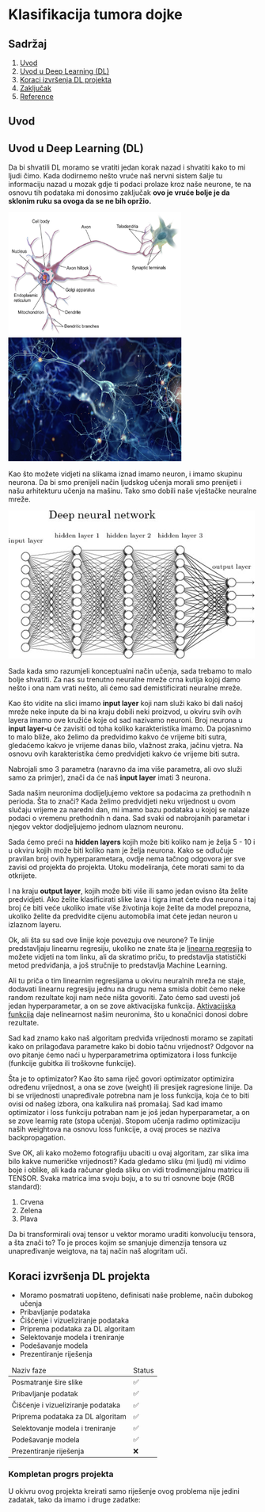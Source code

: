 # Klasifikacija tumora dojke


## Sadržaj

1. [Uvod](#uvod)
2. [Uvod u Deep Learning (DL)](#uvod-u-deep-learning-(dl))
3. [Koraci izvršenja DL projekta](#koraci-izvršenja-dl-projekta)
4. [Zaključak](#zaključak)
5. [Reference](#reference)

## Uvod

## Uvod u Deep Learning (DL)

Da bi shvatili DL moramo se vratiti jedan korak nazad i shvatiti kako to mi ljudi čimo. Kada dodirnemo nešto vruće naš nervni sistem šalje tu informaciju nazad u mozak gdje ti podaci prolaze kroz naše neurone, te na osnovu tih podataka mi donosimo zaključak <b>ovo je vruće bolje je da sklonim ruku sa ovoga da se ne bih opržio.</b>

<img src="images/Blausen_0657_MultipolarNeuron.png" style="width:350px; height:250px">
<img src="images/fs-cells-of-the-brain.jpg" style="width:350px; height:250px">

Kao što možete vidjeti na slikama iznad imamo neuron, i imamo skupinu neurona. Da bi smo prenijeli način ljudskog učenja morali smo prenijeti i našu arhitekturu učenja na mašinu. Tako smo dobili naše vještačke neuralne mreže.

<img src="images/deep-neural-network.jpg">

Sada kada smo razumjeli konceptualni način učenja, sada trebamo to malo bolje shvatiti. Za nas su trenutno neuralne mreže crna kutija kojoj damo nešto i ona nam vrati nešto, ali ćemo sad demistificirati neuralne mreže.

Kao što vidite na slici imamo <b>input layer</b> koji nam služi kako bi dali našoj mreže neke inpute da bi na kraju dobili neki proizvod, u okviru svih ovih layera imamo ove kružiće koje od sad nazivamo neuroni. Broj neurona u <b>input layer-u</b> će zavisiti od toha koliko karakteristika imamo. Da pojasnimo to malo bliže, ako želimo da predvidimo kakvo će vrijeme biti sutra, gledaćemo kakvo je vrijeme danas bilo, vlažnost zraka, jačinu vjetra. Na osnovu ovih karakteristika ćemo predvidjeti kakvo će vrijeme biti sutra. 

Nabrojali smo 3 parametra (naravno da ima više parametra, ali ovo služi samo za primjer), znači da će naš <b>input layer</b> imati 3 neurona.

Sada našim neuronima dodijeljujemo vektore sa podacima za prethodnih n perioda. Šta to znači? Kada želimo predvidjeti neku vrijednost u ovom slučaju vrijeme za naredni dan, mi imamo bazu podataka u kojoj se nalaze podaci o vremenu prethodnih n dana. Sad svaki od nabrojanih parametar i njegov vektor dodjeljujemo jednom ulaznom neuronu.

Sada ćemo preći na <b>hidden layers</b> kojih može biti koliko nam je želja 5 - 10 i u okviru kojih može biti koliko nam je želja neurona. Kako se odlučuje pravilan broj ovih hyperparametara, ovdje nema tačnog odgovora jer sve zavisi od projekta do projekta. Utoku modeliranja, ćete morati sami to da otkrijete.

I na kraju <b>output layer</b>, kojih može biti više ili samo jedan ovisno šta želite predvidjeti. Ako želite klasificirati slike lava i tigra imat ćete dva neurona i taj broj će biti veće ukoliko imate više životinja koje želite da model prepozna, ukoliko želite da predvidite cijenu automobila imat ćete jedan neuron u izlaznom layeru.

Ok, ali šta su sad ove linije koje povezuju ove neurone? Te linije predstavljaju linearnu regresiju, ukoliko ne znate šta je <a href="https://hr.wikipedia.org/wiki/Linearna_regresija">linearna regresija</a> to možete vidjeti na tom linku, ali da skratimo priču, to predstavlja statistički metod predviđanja, a još stručnije to predstavlja Machine Learning.

Ali tu priča o tim linearnim regresijama u okviru neuralnih mreža ne staje, dodavati linearnu regresiju jednu na drugu nema smisla dobit ćemo neke random rezultate koji nam neće ništa govoriti. Zato ćemo sad uvesti još jedan hyperparametar, a on se zove aktivacijska funkcija. <a href="https://missinglink.ai/guides/neural-network-concepts/7-types-neural-network-activation-functions-right/">Aktivacijska funkcija</a> daje nelinearnost našim neuronima, što u konačnici donosi dobre rezultate. 

Sad kad znamo kako naš algoritam predviđa vrijednosti moramo se zapitati kako on prilagođava parametre kako bi dobio tačnu vrijednost? Odgovor na ovo pitanje ćemo naći u hyperparametrima optimizatora i loss funkcije (funkcije gubitka ili troškovne funkcije). 

Šta je to optimizator?
Kao što sama riječ govori optimizator optimizira određenu vrijednost, a ona se zove (weight) ili presijek ragresione linije. Da bi se vrijednosti unapređivale potrebna nam je loss funkcija, koja će to biti ovisi od našeg izbora, ona kalkulira naš promašaj. Sad kad imamo optimizator i loss funkciju potraban nam je još jedan hyperparametar, a on se zove learnig rate (stopa učenja). Stopom učenja radimo optimizaciju naših weightova na osnovu loss funkcije, a ovaj proces se naziva backpropagation.

Sve OK, ali kako možemo fotografiju ubaciti u ovaj algoritam, zar slika ima bilo kakve numeričke vrijednosti? Kada gledamo sliku (mi ljudi) mi vidimo boje i oblike, ali kada računar gleda sliku on vidi trodimenzijalnu matricu ili TENSOR. Svaka matrica ima svoju boju, a to su tri osnovne boje (RGB standard):

1. Crvena
2. Zelena 
3. Plava

Da bi transformirali ovaj tensor u vektor moramo uraditi konvoluciju tensora, a šta znači to? To je proces kojim se smanjuje dimenzija tensora uz unapređivanje weigtova, na taj način naš alogritam uči.

## Koraci izvršenja DL projekta

* Moramo posmatrati uopšteno, definisati naše probleme, način dubokog učenja
* Pribavljanje podataka
* Čišćenje i vizueliziranje podataka
* Priprema podataka za DL algoritam
* Selektovanje modela i treniranje
* Podešavanje modela
* Prezentiranje riješenja

<table>
  <thead>
    <tr>
    <td>Naziv faze</td>
    <td>Status</td>
    </tr>
  </thead>
  <tbody>
    <tr>
     <td>Posmatranje šire slike</td>
     <td>✅</td>
    </tr>
    <tr>
     <td>Pribavljanje podatak</td>
     <td>✅</td>
    </tr>
    <tr>
     <td>Čišćenje i vizueliziranje podataka</td>
     <td>✅</td>
    </tr>
    <tr>
     <td>Priprema podataka za DL algoritam</td>
     <td>✅</td>
    </tr>
    <tr>
     <td>Selektovanje modela i treniranje</td>
     <td>✅</td>
    </tr>
    <tr>
     <td>Podešavanje modela</td>
     <td>✅</td>
    </tr>
    <tr>
     <td>Prezentiranje riješenja</td>
     <td>❌</td>
    </tr>
  <tbody>
</table>

### Kompletan progrs projekta

U okivru ovog projekta kreirati samo riješenje ovog problema nije jedini zadatak, tako da imamo i druge zadatke:


<!-- refferences -->

<!--brain neural net https://www.google.com/search?q=neurons+in+the+brain&tbm=isch&ved=2ahUKEwjux8Sy9NLtAhWs2uAKHdu5AkUQ2-cCegQIABAA&oq=neuron&gs_lcp=CgNpbWcQARgAMgQIIxAnMgQIIxAnMgQIABATMgQIABATMgQIABATMgQIABATMgQIABATMgQIABATMgQIABATMgQIABATOgQIABADOgQIABAeUNBKWIZYYIxgaABwAHgAgAHRAYgBiweSAQUwLjUuMZgBAKABAaoBC2d3cy13aXotaW1nwAEB&sclient=img&ei=JzTaX66YJKy1gwfb84qoBA&bih=657&biw=1366#imgrc=aPwz_WaSViJqsM 

neuron - https://www.google.com/search?q=neurons&tbm=isch&ved=2ahUKEwiSlYq59NLtAhUJDhQKHUuLAxsQ2-cCegQIABAA&oq=neurons&gs_lcp=CgNpbWcQA1CX8QpYl_EKYNXzCmgAcAB4AIABAIgBAJIBAJgBAKABAaoBC2d3cy13aXotaW1nwAEB&sclient=img&ei=NTTaX9KmE4mcUMuWjtgB&bih=657&biw=1366#imgrc=wAhTvuq2Cvhy-M

neural networks - https://www.google.com/search?q=neural+network&tbm=isch&ved=2ahUKEwjG-cGP9dLtAhWL1uAKHSi5AIAQ2-cCegQIABAA&oq=neural&gs_lcp=CgNpbWcQARgAMgQIIxAnMgQIABATMgQIABATMgQIABATMgQIABATMgQIABATMgQIABATMgQIABATMgQIABATMgQIABATOgQIABADOgQIABAeUOPNGFip1Bhg0N8YaABwAHgBgAHiBIgBtRKSAQkyLTIuMi4xLjGYAQCgAQGqAQtnd3Mtd2l6LWltZ8ABAQ&sclient=img&ei=6jTaX8bcI4utgweo8oKACA&bih=657&biw=1366#imgrc=tENaOh3bT0G94M -->

<!-- <div class="progress">
  <div class="progress-bar progress-bar-striped progress-bar-animated" role="progressbar" aria-valuenow="75" aria-valuemin="0" aria-valuemax="100" style="width: 75%"></div>
</div> -->
